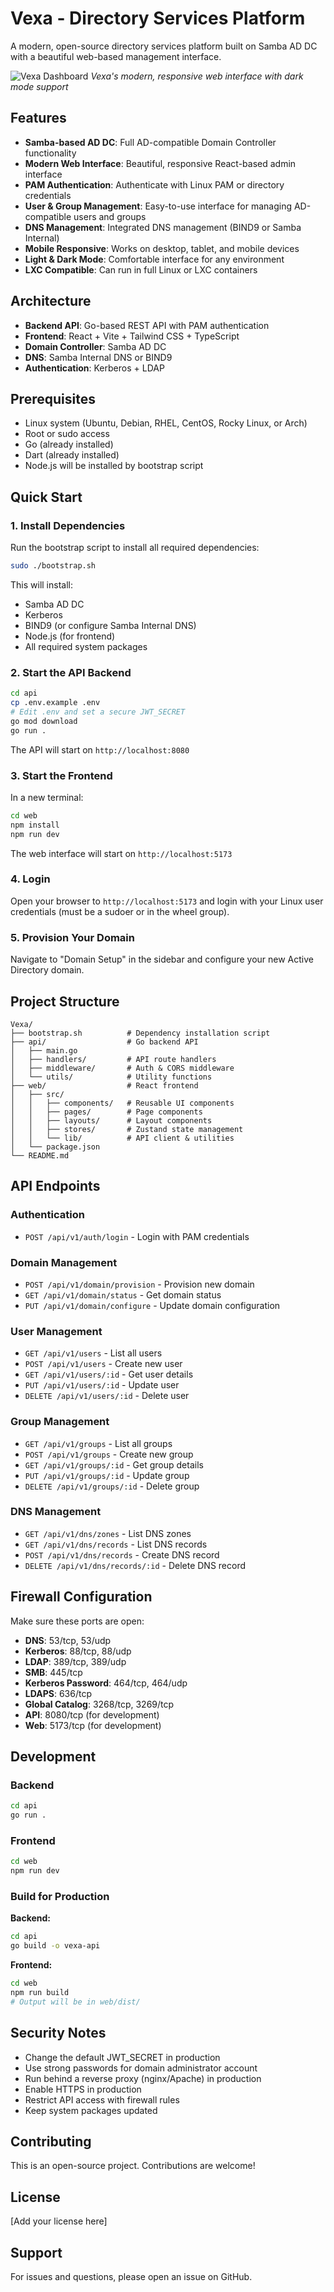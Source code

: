 # Vexa - Directory Services Platform

A modern, open-source directory services platform built on Samba AD DC with a beautiful web-based management interface.

![Vexa Dashboard](vexa.png)
*Vexa's modern, responsive web interface with dark mode support*

## Features

- **Samba-based AD DC**: Full AD-compatible Domain Controller functionality
- **Modern Web Interface**: Beautiful, responsive React-based admin interface
- **PAM Authentication**: Authenticate with Linux PAM or directory credentials
- **User & Group Management**: Easy-to-use interface for managing AD-compatible users and groups
- **DNS Management**: Integrated DNS management (BIND9 or Samba Internal)
- **Mobile Responsive**: Works on desktop, tablet, and mobile devices
- **Light & Dark Mode**: Comfortable interface for any environment
- **LXC Compatible**: Can run in full Linux or LXC containers

## Architecture

- **Backend API**: Go-based REST API with PAM authentication
- **Frontend**: React + Vite + Tailwind CSS + TypeScript
- **Domain Controller**: Samba AD DC
- **DNS**: Samba Internal DNS or BIND9
- **Authentication**: Kerberos + LDAP

## Prerequisites

- Linux system (Ubuntu, Debian, RHEL, CentOS, Rocky Linux, or Arch)
- Root or sudo access
- Go (already installed)
- Dart (already installed)
- Node.js will be installed by bootstrap script

## Quick Start

### 1. Install Dependencies

Run the bootstrap script to install all required dependencies:

```bash
sudo ./bootstrap.sh
```

This will install:
- Samba AD DC
- Kerberos
- BIND9 (or configure Samba Internal DNS)
- Node.js (for frontend)
- All required system packages

### 2. Start the API Backend

```bash
cd api
cp .env.example .env
# Edit .env and set a secure JWT_SECRET
go mod download
go run .
```

The API will start on `http://localhost:8080`

### 3. Start the Frontend

In a new terminal:

```bash
cd web
npm install
npm run dev
```

The web interface will start on `http://localhost:5173`

### 4. Login

Open your browser to `http://localhost:5173` and login with your Linux user credentials (must be a sudoer or in the wheel group).

### 5. Provision Your Domain

Navigate to "Domain Setup" in the sidebar and configure your new Active Directory domain.

## Project Structure

```
Vexa/
├── bootstrap.sh          # Dependency installation script
├── api/                  # Go backend API
│   ├── main.go
│   ├── handlers/         # API route handlers
│   ├── middleware/       # Auth & CORS middleware
│   └── utils/            # Utility functions
├── web/                  # React frontend
│   ├── src/
│   │   ├── components/   # Reusable UI components
│   │   ├── pages/        # Page components
│   │   ├── layouts/      # Layout components
│   │   ├── stores/       # Zustand state management
│   │   └── lib/          # API client & utilities
│   └── package.json
└── README.md
```

## API Endpoints

### Authentication
- `POST /api/v1/auth/login` - Login with PAM credentials

### Domain Management
- `POST /api/v1/domain/provision` - Provision new domain
- `GET /api/v1/domain/status` - Get domain status
- `PUT /api/v1/domain/configure` - Update domain configuration

### User Management
- `GET /api/v1/users` - List all users
- `POST /api/v1/users` - Create new user
- `GET /api/v1/users/:id` - Get user details
- `PUT /api/v1/users/:id` - Update user
- `DELETE /api/v1/users/:id` - Delete user

### Group Management
- `GET /api/v1/groups` - List all groups
- `POST /api/v1/groups` - Create new group
- `GET /api/v1/groups/:id` - Get group details
- `PUT /api/v1/groups/:id` - Update group
- `DELETE /api/v1/groups/:id` - Delete group

### DNS Management
- `GET /api/v1/dns/zones` - List DNS zones
- `GET /api/v1/dns/records` - List DNS records
- `POST /api/v1/dns/records` - Create DNS record
- `DELETE /api/v1/dns/records/:id` - Delete DNS record

## Firewall Configuration

Make sure these ports are open:

- **DNS**: 53/tcp, 53/udp
- **Kerberos**: 88/tcp, 88/udp
- **LDAP**: 389/tcp, 389/udp
- **SMB**: 445/tcp
- **Kerberos Password**: 464/tcp, 464/udp
- **LDAPS**: 636/tcp
- **Global Catalog**: 3268/tcp, 3269/tcp
- **API**: 8080/tcp (for development)
- **Web**: 5173/tcp (for development)

## Development

### Backend

```bash
cd api
go run .
```

### Frontend

```bash
cd web
npm run dev
```

### Build for Production

**Backend:**
```bash
cd api
go build -o vexa-api
```

**Frontend:**
```bash
cd web
npm run build
# Output will be in web/dist/
```

## Security Notes

- Change the default JWT_SECRET in production
- Use strong passwords for domain administrator account
- Run behind a reverse proxy (nginx/Apache) in production
- Enable HTTPS in production
- Restrict API access with firewall rules
- Keep system packages updated

## Contributing

This is an open-source project. Contributions are welcome!

## License

[Add your license here]

## Support

For issues and questions, please open an issue on GitHub.

